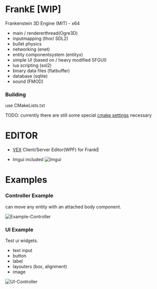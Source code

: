 # FrankE  [WIP]
Frankenstein 3D Engine (MIT) - x64
 - main / rendererthread(Ogre3D)
 - inputmapping (thor/ SDL2)
 - bullet physics
 - networking (enet)
 - entity componentsystem (entityx)
 - simple UI (based on / heavy modified SFGUI)
 - lua scripting (sol2)
 - binary data files (flatbuffer)
 - database (sqlite)
 - sound (FMOD)
 
 ### Building

 use CMakeLists.txt 

 TODO: currently there are still some special [cmake settings](https://github.com/devxkh/FrankE/blob/master/doc/cmakeInfo.txt) necessary

# EDITOR
- [VEX](https://github.com/devxkh/FrankE/blob/master/Editor)  Client/Server Editor(WPF) for FrankE  

- Imgui included
![Imgui](https://raw.githubusercontent.com/devxkh/FrankE/master/doc/Screen_imgui.png)

# Examples

### Controller Example

can move any entity with an attached body component.

![Example-Controller](https://raw.githubusercontent.com/devxkh/FrankE/master/doc/Screen_XETController.png)

### UI Example

Test ui widgets.
- text input
- button
- label
- layouters (box, alignment)
- image

![UI-Controller](https://raw.githubusercontent.com/devxkh/FrankE/master/doc/Screen_XETUI.png)
